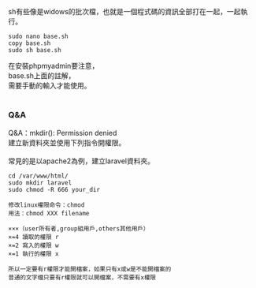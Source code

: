 
sh有些像是widows的批次檔，也就是一個程式碼的資訊全部打在一起，一起執行。<br>

~~~
sudo nano base.sh
copy base.sh
sudo sh base.sh
~~~

在安裝phpmyadmin要注意，<br>
base.sh上面的註解，<br>
需要手動的輸入才能使用。<br>
<br>

### Q&A
Q&A：mkdir(): Permission denied<br>
建立新資料夾並使用下列指令開權限。<br>
<br>
常見的是以apache2為例，建立laravel資料夾。

~~~
cd /var/www/html/
sudo mkdir laravel
sudo chmod -R 666 your_dir

修改linux權限命令：chmod
用法：chmod XXX filename

×××（user所有者,group組用戶,others其他用戶）
×=4 讀取的權限 r
×=2 寫入的權限 w
×=1 執行的權限 x

所以一定要有r權限才能開檔案，如果只有x或w是不能開檔案的
普通的文字檔只要有r權限就可以開檔案，不需要有x權限
~~~

